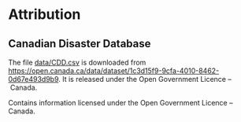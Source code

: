 # Attribution

## Canadian Disaster Database

The file [data/CDD.csv](data/CDD.csv) is downloaded from https://open.canada.ca/data/dataset/1c3d15f9-9cfa-4010-8462-0d67e493d9b9.
It is released under the Open Government Licence – Canada.

Contains information licensed under the Open Government Licence – Canada.


